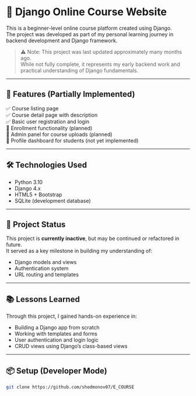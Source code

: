 # 🧠 Django Online Course Website

This is a beginner-level online course platform created using Django.  
The project was developed as part of my personal learning journey in backend development and Django framework.

> ⚠️ Note: This project was last updated approximately many months ago.  
> While not fully complete, it represents my early backend work and practical understanding of Django fundamentals.

---

## 🎯 Features (Partially Implemented)

✅ Course listing page  
✅ Course detail page with description  
✅ Basic user registration and login  
🔄 Enrollment functionality (planned)  
🔄 Admin panel for course uploads (planned)  
🔄 Profile dashboard for students (not yet implemented)

---

## 🛠️ Technologies Used

- Python 3.10  
- Django 4.x  
- HTML5 + Bootstrap  
- SQLite (development database)

---

## 🚧 Project Status

This project is **currently inactive**, but may be continued or refactored in future.  
It served as a key milestone in building my understanding of:
- Django models and views
- Authentication system
- URL routing and templates

---

## 📚 Lessons Learned

Through this project, I gained hands-on experience in:
- Building a Django app from scratch
- Working with templates and forms
- User authentication and login logic
- CRUD views using Django’s class-based views

---

## 📦 Setup (Developer Mode)

```bash
git clone https://github.com/shodmonov07/E_COURSE

